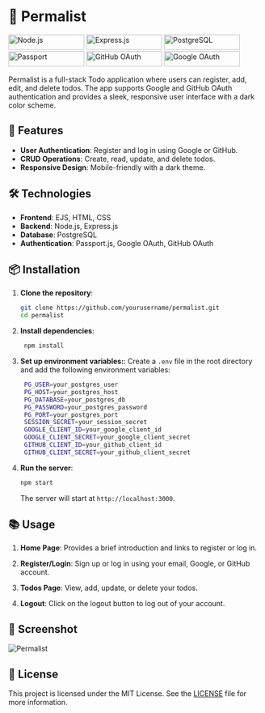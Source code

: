 # 📝 Permalist

<img src="https://img.shields.io/badge/Node.js-14.x-green?logo=node.js" alt="Node.js" width="150" height="30">
<img src="https://img.shields.io/badge/Express.js-4.x-blue?logo=express" alt="Express.js" width="150" height="30">
<img src="https://img.shields.io/badge/PostgreSQL-13.x-blue?logo=postgresql" alt="PostgreSQL" width="150" height="30">
<img src="https://img.shields.io/badge/Passport-0.4.x-yellow?logo=passport" alt="Passport" width="150" height="30">
<img src="https://img.shields.io/badge/GitHub%20OAuth-2.0-black?logo=github" alt="GitHub OAuth" width="150" height="30">
<img src="https://img.shields.io/badge/Google%20OAuth-2.0-red?logo=google" alt="Google OAuth" width="150" height="30">

Permalist is a full-stack Todo application where users can register, add, edit, and delete todos. The app supports Google and GitHub OAuth authentication and provides a sleek, responsive user interface with a dark color scheme.

## 🚀 Features

- **User Authentication**: Register and log in using Google or GitHub.
- **CRUD Operations**: Create, read, update, and delete todos.
- **Responsive Design**: Mobile-friendly with a dark theme.

## 🛠️ Technologies

- **Frontend**: EJS, HTML, CSS
- **Backend**: Node.js, Express.js
- **Database**: PostgreSQL
- **Authentication**: Passport.js, Google OAuth, GitHub OAuth

## 📦 Installation

1. **Clone the repository**:

   ```bash
   git clone https://github.com/yourusername/permalist.git
   cd permalist
   ```

2. **Install dependencies**:

   ```bash
    npm install
   ```

3. **Set up environment variables:**:
   Create a `.env` file in the root directory and add the following environment variables:

   ```bash
    PG_USER=your_postgres_user
    PG_HOST=your_postgres_host
    PG_DATABASE=your_postgres_db
    PG_PASSWORD=your_postgres_password
    PG_PORT=your_postgres_port
    SESSION_SECRET=your_session_secret
    GOOGLE_CLIENT_ID=your_google_client_id
    GOOGLE_CLIENT_SECRET=your_google_client_secret
    GITHUB_CLIENT_ID=your_github_client_id
    GITHUB_CLIENT_SECRET=your_github_client_secret

   ```

4. **Run the server**:
   ```bash
   npm start
   ```
   The server will start at `http://localhost:3000`.

## 📚 Usage

1. **Home Page**: Provides a brief introduction and links to register or log in.

2. **Register/Login**: Sign up or log in using your email, Google, or GitHub account.

3. **Todos Page**: View, add, update, or delete your todos.

4. **Logout**: Click on the logout button to log out of your account.

## 📸 Screenshot

![Permalist](https://user-images.githubusercontent.com/58919619/134772073-4b3b3b3b-4b3b-4b3b-4b3b-4b3b3b3b3b3b.png)

## 📝 License

This project is licensed under the MIT License. See the [LICENSE](LICENSE) file for more information.
